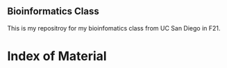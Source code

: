 ## Bioinformatics Class

This is my repositroy for my bioinfomatics class from UC San Diego in F21.

# Index of Material
